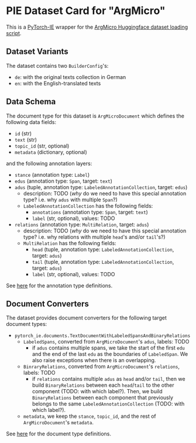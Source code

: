 # PIE Dataset Card for "ArgMicro"

This is a [PyTorch-IE](https://github.com/ChristophAlt/pytorch-ie) wrapper for the
[ArgMicro Huggingface dataset loading script](https://huggingface.co/datasets/DFKI-SLT/argmicro).

## Dataset Variants

The dataset contains two `BuilderConfig`'s:

- `de`: with the original texts collection in German
- `en`: with the English-translated texts

## Data Schema

The document type for this dataset is `ArgMicroDocument` which defines the following data fields:

- `id` (str)
- `text` (str)
- `topic_id` (str, optional)
- `metadata` (dictionary, optional)

and the following annotation layers:

- `stance` (annotation type: `Label`)
- `edus` (annotation type: `Span`, target: `text`)
- `adus` (tuple, annotation type: `LabeledAnnotationCollection`, target: `edus`)
  - description: TODO (*why* do we need to have this special annotation type? i.e. why `adus` with multiple `Span`?)
  - `LabeledAnnotationCollection` has the following fields:
    - `annotations` (annotation type: `Span`, target: `text`)
    - `label` (str, optional), values: TODO
- `relations` (annotation type: `MultiRelation`, target: `adus`)
  - description: TODO (*why* do we need to have this special annotation type? i.e. why relations with multiple `head`'s and/or `tail`'s?)
  - `MultiRelation` has the following fields:
    - `head` (tuple, annotation type: `LabeledAnnotationCollection`, target: `adus`)
    - `tail` (tuple, annotation type: `LabeledAnnotationCollection`, target: `adus`)
    - `label` (str, optional), values: TODO

See [here](https://github.com/ChristophAlt/pytorch-ie/blob/main/src/pytorch_ie/annotations.py) for the annotation type definitions.

## Document Converters

The dataset provides document converters for the following target document types:

- `pytorch_ie.documents.TextDocumentWithLabeledSpansAndBinaryRelations`
  - `LabeledSpans`, converted from `ArgMicroDocument`'s `adus`, labels: TODO
    - if `adus` contains multiple spans, we take the start of the first `edu` and the end of the last `edu` as the boundaries of `LabeledSpan`. We also raise exceptions when there is an overlapping.
  - `BinraryRelations`, converted from `ArgMicroDocument`'s `relations`, labels: TODO
    - if `relations` contains multiple `adus` as `head` and/or `tail`, then we build `BinaryRelations` between each `head`/`tail` to the other component (TODO: with which label?). Then, we build `BinaryRelations` between each component that previously belongs to the same `LabeledAnnotationCollection` (TODO: with which label?).
  - `metadata`, we keep the `stance`, `topic_id`, and the rest of `ArgMicroDocument`'s `metadata`.

See [here](https://github.com/ChristophAlt/pytorch-ie/blob/main/src/pytorch_ie/documents.py) for the document type
definitions.
